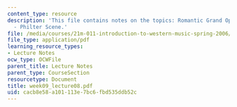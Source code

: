 ```yaml
---
content_type: resource
description: 'This file contains notes on the topics: Romantic Grand Opera, Prelude
  - Philter Scene.'
file: /media/courses/21m-011-introduction-to-western-music-spring-2006/cacb8e58a101113e7bc6fbd535ddb52c_week09_lecture08.pdf
file_type: application/pdf
learning_resource_types:
- Lecture Notes
ocw_type: OCWFile
parent_title: Lecture Notes
parent_type: CourseSection
resourcetype: Document
title: week09_lecture08.pdf
uid: cacb8e58-a101-113e-7bc6-fbd535ddb52c
---
```

